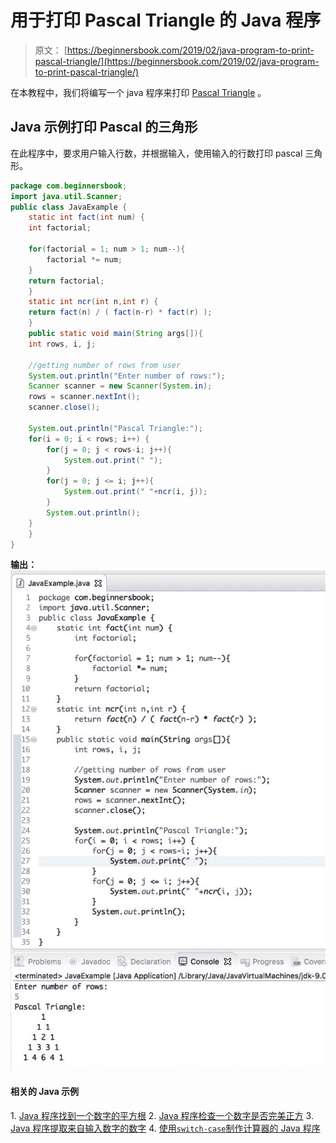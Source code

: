 # 用于打印 Pascal Triangle 的 Java 程序

> 原文： [https://beginnersbook.com/2019/02/java-program-to-print-pascal-triangle/](https://beginnersbook.com/2019/02/java-program-to-print-pascal-triangle/)

在本教程中，我们将编写一个 java 程序来打印 [Pascal Triangle](https://en.wikipedia.org/wiki/Pascal's_triangle) 。

## Java 示例打印 Pascal 的三角形

在此程序中，要求用户输入行数，并根据输入，使用输入的行数打印 pascal 三角形。

```java
package com.beginnersbook;
import java.util.Scanner;
public class JavaExample {
    static int fact(int num) {
	int factorial;

	for(factorial = 1; num > 1; num--){
		factorial *= num;
	}
	return factorial;
    }
    static int ncr(int n,int r) {
	return fact(n) / ( fact(n-r) * fact(r) );
    }
    public static void main(String args[]){
	int rows, i, j;

	//getting number of rows from user
	System.out.println("Enter number of rows:");
	Scanner scanner = new Scanner(System.in);
	rows = scanner.nextInt();
	scanner.close();

	System.out.println("Pascal Triangle:");
	for(i = 0; i < rows; i++) {
		for(j = 0; j < rows-i; j++){
			System.out.print(" ");
		}
		for(j = 0; j <= i; j++){
			System.out.print(" "+ncr(i, j));
		}
		System.out.println();
 	}
    }
}

```

**输出：**
![Java Program to print Pascal Triangle](img/97fa18fac4a80ab2d2a8a36905256cb7.jpg)

#### 相关的 Java 示例

1\. [Java 程序找到一个数字的平方根](https://beginnersbook.com/2019/02/java-program-to-find-square-root-of-a-number-without-sqrt/)
2\. [Java 程序检查一个数字是否完美正方](https://beginnersbook.com/2019/02/java-program-to-check-if-given-number-is-perfect-square/)
3\. [Java 程序提取来自输入数字的数字](https://beginnersbook.com/2019/02/java-program-to-break-integer-into-digits/)
4\. [使用`switch-case`制作计算器的 Java 程序](https://beginnersbook.com/2017/09/java-program-to-make-a-calculator-using-switch-case/)